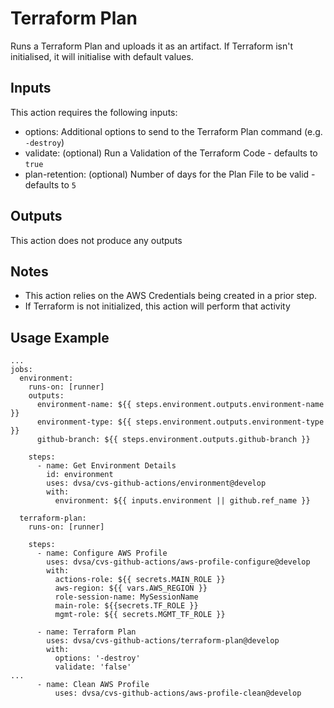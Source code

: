 # Terraform Plan

Runs a Terraform Plan and uploads it as an artifact. If Terraform isn't initialised, it will initialise with default values.

## Inputs

This action requires the following inputs:
- options: Additional options to send to the Terraform Plan command (e.g. `-destroy`)
- validate: (optional) Run a Validation of the Terraform Code - defaults to `true`
- plan-retention: (optional) Number of days for the Plan File to be valid - defaults to `5`

## Outputs

This action does not produce any outputs

## Notes
- This action relies on the AWS Credentials being created in a prior step.
- If Terraform is not initialized, this action will perform that activity

## Usage Example
```
...
jobs:
  environment:
    runs-on: [runner]
    outputs:
      environment-name: ${{ steps.environment.outputs.environment-name }}
      environment-type: ${{ steps.environment.outputs.environment-type }}
      github-branch: ${{ steps.environment.outputs.github-branch }}
  
    steps:
      - name: Get Environment Details
        id: environment
        uses: dvsa/cvs-github-actions/environment@develop
        with:
          environment: ${{ inputs.environment || github.ref_name }}

  terraform-plan:
    runs-on: [runner]

    steps:
      - name: Configure AWS Profile
        uses: dvsa/cvs-github-actions/aws-profile-configure@develop
        with:
          actions-role: ${{ secrets.MAIN_ROLE }}
          aws-region: ${{ vars.AWS_REGION }}
          role-session-name: MySessionName
          main-role: ${{secrets.TF_ROLE }}
          mgmt-role: ${{ secrets.MGMT_TF_ROLE }}

      - name: Terraform Plan
        uses: dvsa/cvs-github-actions/terraform-plan@develop
        with:
          options: '-destroy'
          validate: 'false'
...
      - name: Clean AWS Profile
          uses: dvsa/cvs-github-actions/aws-profile-clean@develop
```